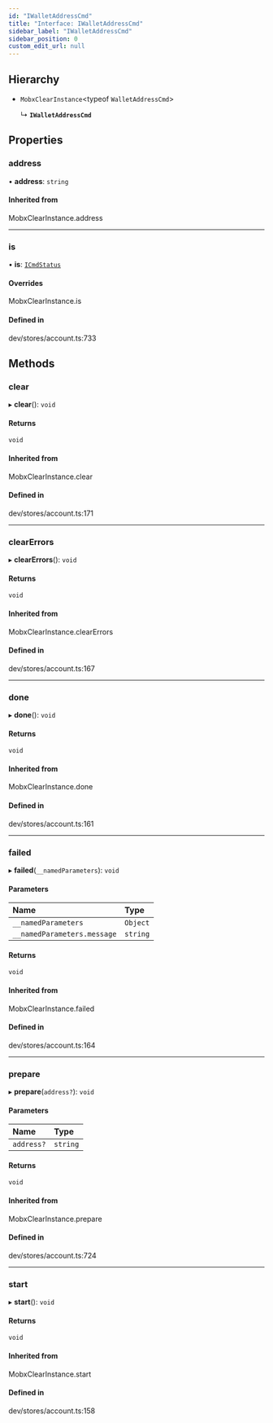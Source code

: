```yaml
---
id: "IWalletAddressCmd"
title: "Interface: IWalletAddressCmd"
sidebar_label: "IWalletAddressCmd"
sidebar_position: 0
custom_edit_url: null
---
```


## Hierarchy

- `MobxClearInstance`<typeof `WalletAddressCmd`\>

  ↳ **`IWalletAddressCmd`**

## Properties

### address

• **address**: `string`

#### Inherited from

MobxClearInstance.address

___

### is

• **is**: [`ICmdStatus`](ICmdStatus.md)

#### Overrides

MobxClearInstance.is

#### Defined in

dev/stores/account.ts:733

## Methods

### clear

▸ **clear**(): `void`

#### Returns

`void`

#### Inherited from

MobxClearInstance.clear

#### Defined in

dev/stores/account.ts:171

___

### clearErrors

▸ **clearErrors**(): `void`

#### Returns

`void`

#### Inherited from

MobxClearInstance.clearErrors

#### Defined in

dev/stores/account.ts:167

___

### done

▸ **done**(): `void`

#### Returns

`void`

#### Inherited from

MobxClearInstance.done

#### Defined in

dev/stores/account.ts:161

___

### failed

▸ **failed**(`__namedParameters`): `void`

#### Parameters

| Name | Type |
| :------ | :------ |
| `__namedParameters` | `Object` |
| `__namedParameters.message` | `string` |

#### Returns

`void`

#### Inherited from

MobxClearInstance.failed

#### Defined in

dev/stores/account.ts:164

___

### prepare

▸ **prepare**(`address?`): `void`

#### Parameters

| Name | Type |
| :------ | :------ |
| `address?` | `string` |

#### Returns

`void`

#### Inherited from

MobxClearInstance.prepare

#### Defined in

dev/stores/account.ts:724

___

### start

▸ **start**(): `void`

#### Returns

`void`

#### Inherited from

MobxClearInstance.start

#### Defined in

dev/stores/account.ts:158
